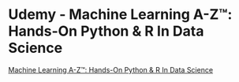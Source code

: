 # Udemy - Machine Learning A-Z™: Hands-On Python & R In Data Science
[Machine Learning A-Z™: Hands-On Python & R In Data Science](https://www.udemy.com/machinelearning/)
